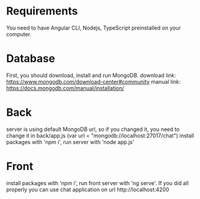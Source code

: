 Requirements
========
You need to have Angular CLI, Nodejs, TypeScript preinstalled on your computer.

Database
=========
First, you should download, install and run MongoDB.
download link: https://www.mongodb.com/download-center#community
manual link: https://docs.mongodb.com/manual/installation/

Back
=========

server is using default MongoDB url, so if you changed it, you need to change it in back/app.js 
(var url = "mongodb://localhost:27017/chat")
install packages with 'npm i', 
run server with 'node app.js'

Front
=========

install packages with 'npm i', 
run front server with 'ng serve'.
If you did all properly you can use chat application on url http://localhost:4200
